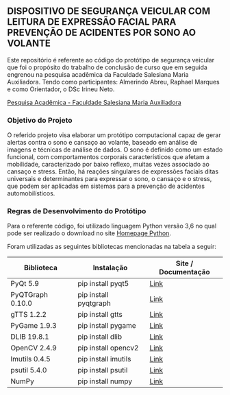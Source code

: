 ## DISPOSITIVO DE SEGURANÇA VEICULAR COM LEITURA DE EXPRESSÃO FACIAL PARA PREVENÇÃO DE ACIDENTES POR SONO AO VOLANTE

Este repositório é referente ao código do protótipo de segurança veicular que foi o propósito do trabalho de conclusão de curso que em seguida engrenou na pesquisa acadêmica da Faculdade Salesiana Maria Auxiliadora. Tendo como participantes: Almerindo Abreu, Raphael Marques e como Orientador, o DSc Irineu Neto.

[Pesquisa Acadêmica - Faculdade Salesiana Maria Auxiliadora](http://www.fsma.edu.br/site/projetos/prototipacao-de-um-sistema-de-seguranca-veicular-para-alertas-contra-o-sono-e-cansaco-via-reconhecimento-de-imagens/)


### Objetivo do Projeto

O referido projeto visa elaborar um protótipo computacional capaz de gerar alertas contra o sono e cansaço ao volante, baseado em análise de imagens e técnicas de análise de dados. O sono é definido como um estado funcional, com comportamentos corporais característicos que afetam a mobilidade, caracterizado por baixo reflexo, muitas vezes associado ao cansaço e stress. Então, há reações singulares de expressões faciais ditas universais e determinantes para expressar o sono, o cansaço e o stress, que podem ser aplicadas em sistemas para a prevenção de acidentes automobilísticos.

### Regras de Desenvolvimento do Protótipo

Para o referente código, foi utilizado linguagem Python versão 3,6 no qual pode ser realizado o download no site [Homepage Python](https://www.python.org/downloads/).

Foram utilizadas as seguintes bibliotecas mencionadas na tabela a seguir:

|Biblioteca   |Instalação                            |Site / Documentação|
|----------------|-------------------------------|-----------------------------|
|PyQt 5.9|pip install pyqt5          |[Link](http://pyqt.sourceforge.net/Docs/PyQt5/)            |
|PyQTGraph 0.10.0          |pip install pyqtgraph            |[Link](http://www.pyqtgraph.org/)            |
|gTTS 1.2.2|pip install gtts|[Link](http://pyqt.sourceforge.net/Docs/PyQt5/)|
| PyGame 1.9.3 | pip install pygame | [Link](https://www.pygame.org/docs/)|
| DLIB 19.8.1 | pip install dlib | [Link](http://dlib.net/)|
| OpenCV 2.4.9 | pip install opencv2 | [Link](https://opencv-python-tutroals.readthedocs.io/en/latest/py_tutorials/py_tutorials.html)|
| Imutils 0.4.5 | pip install imutils | [Link](https://github.com/jrosebr1/imutils)|
| psutil 5.4.0 | pip install psutil | [Link](https://psutil.readthedocs.io/en/latest/)|
| NumPy | pip install numpy | [Link](http://www.numpy.org/)|
